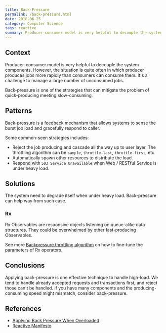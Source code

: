 ```yaml
---
title: Back-Pressure
permalink: /back-pressure.html
date: 2018-06-25
category: Computer Science
tags: reactive
summary: Producer-consumer model is very helpful to decouple the system components. However, the situation is quite often in which producer produces jobs more rapidly than consumers can consume them. It's a challenge to manage a large number of unconsumed jobs.
---
```


## Context

Producer-consumer model is very helpful to decouple the system components. However, the situation is quite often in which producer produces jobs more rapidly than consumers can consume them. It's a challenge to manage a large number of unconsumed jobs.

Back-pressure is one of the strategies that can mitigate the problem of quick-producing meeting slow-consuming.

## Patterns

Back-pressure is a feedback mechanism that allows systems to sense the burst job load and gracefully respond to caller.

Some common-seen strategies includes:

* Reject the job producing and cascade all the way up to user layer. The throttling algorithm can be `sample`, `throttle-last`, `throttle-first`, etc. 
* Automatically spawn other resources to distribute the load.
* Respond with `503 Service Unavailable` when Web / RESTful Service is under heavy load.

## Solutions

The system need to degrade itself when under heavy load. Back-pressure can help way from such case.

### Rx

Rx Observables are responsive objects listening on queue-alike data structures. They could be overwhelmed by other fast-producing Observables.

See more [Backpressure throttling algorithm](https://github.com/ReactiveX/RxJava/wiki/Backpressure) on how to fine-tune the parameters of Rx operators.

## Conclusions

Applying back-pressure is one effective technique to handle high-load. We tend to handle already accepted requests and transactions first, and reject those can't be handled. If you have many components and the producing-consuming speed might mismatch, consider back-pressure.

## References

* [Applying Back Pressure When Overloaded](https://dzone.com/articles/applying-back-pressure-when)
* [Reactive Manifesto](https://www.reactivemanifesto.org/glossary#Back-Pressure)

